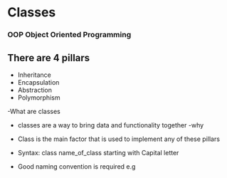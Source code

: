 # Classes
### OOP Object Oriented Programming
## There are 4 pillars
- Inheritance
- Encapsulation
- Abstraction
- Polymorphism

-What are classes
 - classes are a way to bring data and functionality together
-why
  - Class is the main factor that is used to implement any of these pillars

- Syntax: class name_of_class starting with Capital letter
- Good naming convention is required
e.g 
```python

```